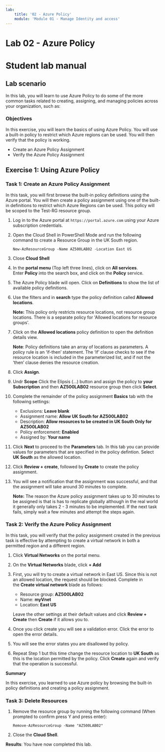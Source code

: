 ```yaml
---
lab:
    title: '02 - Azure Policy'
    module: 'Module 01 - Manage Identity and access'
---
```


# Lab 02 - Azure Policy

# Student lab manual

## Lab scenario

In this lab, you will learn to use Azure Policy to do some of the more common tasks related to creating, assigning, and managing policies across your organization, such as:


### Objectives
In this exercise, you will learn the basics of using Azure Policy. You will use a built-in policy to restrict which Azure regions can be used. You will then verify that the policy is working.

- Create an Azure Policy Assignment
- Verify the Azure Policy Assignment

## Exercise 1: Using Azure Policy


### Task 1: Create an Azure Policy Assignment

In this task, you will first browse the built-in policy definitions using the Azure portal. You will then create a policy assignment using one of the built-in definitions to restrict which Azure Regions can be used. This policy will be scoped to the Test-RG resource group.

1.  Log in to the Azure portal at `https://portal.azure.com` using your Azure subscription credentials.

1.  Open the Cloud Shell in PowerShell Mode and run the following command to create a Resource Group in the UK South region.

    ```
    New-AzResourceGroup -Name AZ500LAB02 -Location East US
    ```
1. Close **Cloud Shell**

1.  In the **portal menu** (Top left three lines), click on **All services**. Enter **Policy** into the search box, and click on the **Policy** service.

1.  The Azure Policy blade will open. Click on **Definitions** to show the list of available policy definitions.



1.  Use the filters and in **search** type the policy definition called **Allowed locations**.

  
    **Note:** This policy only restricts resource locations, not resource group locations. There is a separate policy for 'Allowed locations for resource groups'.


1.  Click on the **Allowed locations** policy definition to open the definition details view. 

    **Note**: Policy definitions take an array of locations as parameters. A policy rule is an ‘if-then’ statement. The ‘if’ clause checks to see if the resource location is included in the parameterized list, and if not the ‘then’ clause denies the resource creation.

  
1.  Click **Assign**.

 
1.  Undr **Scope** Click the Elipsis (...) button and assign the policy to **your Subscription** and then **AZ500LAB02** resource group then click **Select**.

 
1.  Complete the remainder of the policy assignment **Basics** tab with the following settings:

    -   Exclusions: **Leave blank**
    -   Assignment name: **Allow UK South for AZ500LAB02**
    -   Description: **Allow resources to be created in UK South Only for AZ500LAB02**
    -   Policy enforcement: **Enabled**
    -   Assigned by: **Your name**

1.  Click **Next** to proceed to the **Parameters** tab. In this tab you can  provide values for parameters that are specified in the policy defintion. Select **UK South** as the allowed location.

1.  Click **Review + create**, followed by **Create** to create the policy assignment. 

1.  You will see a notification that the assignment was successful, and that the assignment will take around 30 minutes to complete.

    **Note:** The reason the Azure policy assignment takes up to 30 minutes to be assigned is that is has to replicate globally although in the real world it generally only takes 2 - 3 minutes to be implemented.  If the next task fails, simply wait a few minutes and attempt the steps again.

### Task 2: Verify the Azure Policy Assignment

In this task, you will verify that the policy assignment created in the previous task is effective by attempting to create a virtual network in both a permitted region and a different region.

1.  Click **Virtual Networks** on the portal menu.

1.  On the **Virtual Networks** blade, click **+ Add**
1.  First, you will try to create a virtual network in East US. Since this is not an allowed location, the request should be blocked. Complete in the **Create virtual network** blade as follows:

    -   Resource group: **AZ500LAB02**
    -   Name: **myVnet**
    -   Location: **East US**

    Leave the other settings at their default values and click **Review + Create** then **Create** if it allows you to.

1.  Once you click create you will see a validation error. Click the error to open the error details.


1.  You will see the error states you are disallowed by policy.


1.  Repeat Step 1 but this time change the resource location to **UK South** as this is the location permitted by the policy. Click **Create** again and verify that the operation is successful.

**Summary**

In this exercise, you learned to use Azure policy by browsing the built-in policy definitions and creating a policy assignment.

### Task 3: Delete Resources

1.  Remove the resource group by running the following command (When prompted to confirm press Y and press enter):
  
    ```
    Remove-AzResourceGroup -Name "AZ500LAB02"
    ```

1.  Close the **Cloud Shell**. 

**Results**: You have now completed this lab.